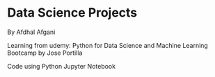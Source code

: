 # Data Science Projects
By Afdhal Afgani

Learning from udemy: Python for Data Science and Machine Learning Bootcamp by Jose Portilla

Code using Python Jupyter Notebook
